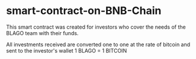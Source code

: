 # smart-contract-on-BNB-Chain
This smart contract was created for investors who cover the needs of the BLAGO team with their funds.

All investments received are converted one to one at the rate of bitcoin and sent to the investor's wallet
1 BLAGO = 1 BITCOIN

